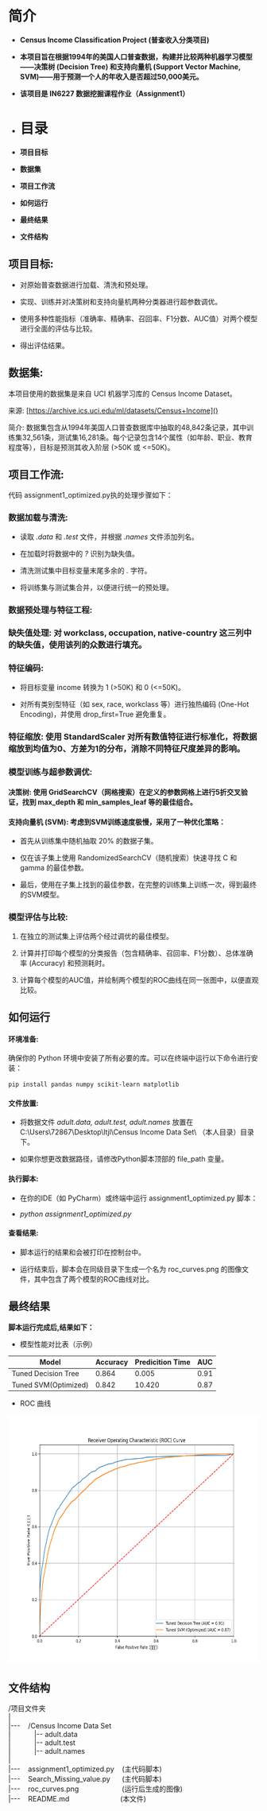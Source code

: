 # 简介
* **Census Income Classification Project (普查收入分类项目)**
* **本项目旨在根据1994年的美国人口普查数据，构建并比较两种机器学习模型——决策树 (Decision Tree) 和支持向量机 (Support Vector Machine, SVM)——用于预测一个人的年收入是否超过50,000美元。**
* **该项目是 IN6227 数据挖掘课程作业（Assignment1）**



* # 目录
* **项目目标**
* **数据集**
* **项目工作流**
* **如何运行**
* **最终结果**
* **文件结构**



## 项目目标:


* 对原始普查数据进行加载、清洗和预处理。

* 实现、训练并对决策树和支持向量机两种分类器进行超参数调优。

* 使用多种性能指标（准确率、精确率、召回率、F1分数、AUC值）对两个模型进行全面的评估与比较。

* 得出评估结果。



## 数据集:

本项目使用的数据集是来自 UCI 机器学习库的 Census Income Dataset。

来源: [https://archive.ics.uci.edu/ml/datasets/Census+Income]()

简介: 数据集包含从1994年美国人口普查数据库中抽取的48,842条记录，其中训练集32,561条，测试集16,281条。每个记录包含14个属性（如年龄、职业、教育程度等），目标是预测其收入阶层 (>50K 或 <=50K)。



## 项目工作流:

代码 assignment1_optimized.py执的处理步骤如下：


### 数据加载与清洗:

* 读取 _.data_ 和 _.test_ 文件，并根据 _.names_ 文件添加列名。

* 在加载时将数据中的 _?_ 识别为缺失值。

* 清洗测试集中目标变量末尾多余的 _._ 字符。

* 将训练集与测试集合并，以便进行统一的预处理。


### 数据预处理与特征工程:


### 缺失值处理: 对 workclass, occupation, native-country 这三列中的缺失值，使用该列的众数进行填充。


### 特征编码:

* 将目标变量 income 转换为 1 (>50K) 和 0 (<=50K)。

* 对所有类别型特征（如 sex, race, workclass 等）进行独热编码 (One-Hot Encoding)，并使用 drop_first=True 避免重复。


### 特征缩放: 使用 StandardScaler 对所有数值特征进行标准化，将数据缩放到均值为0、方差为1的分布，消除不同特征尺度差异的影响。


### 模型训练与超参数调优:


#### 决策树: 使用 GridSearchCV（网格搜索）在定义的参数网格上进行5折交叉验证，找到 max_depth 和 min_samples_leaf 等的最佳组合。


#### 支持向量机 (SVM): 考虑到SVM训练速度极慢，采用了一种优化策略：

* 首先从训练集中随机抽取 20% 的数据子集。

* 仅在该子集上使用 RandomizedSearchCV（随机搜索）快速寻找 C 和 gamma 的最佳参数。

* 最后，使用在子集上找到的最佳参数，在完整的训练集上训练一次，得到最终的SVM模型。


### 模型评估与比较:
1. 在独立的测试集上评估两个经过调优的最佳模型。

2. 计算并打印每个模型的分类报告（包含精确率、召回率、F1分数）、总体准确率 (Accuracy) 和预测耗时。

3. 计算每个模型的AUC值，并绘制两个模型的ROC曲线在同一张图中，以便直观比较。



## 如何运行


#### 环境准备:

确保你的 Python 环境中安装了所有必要的库。可以在终端中运行以下命令进行安装：

`pip install pandas numpy scikit-learn matplotlib`


#### 文件放置:

* 将数据文件 _adult.data, adult.test, adult.names_ 放置在 C:\Users\72867\Desktop\ltjl\Census Income Data Set\ （本人目录）目录下。

* 如果你想更改数据路径，请修改Python脚本顶部的 file_path 变量。


#### 执行脚本:

* 在你的IDE（如 PyCharm）或终端中运行 assignment1_optimized.py 脚本：

* _python assignment1_optimized.py_


#### 查看结果:

* 脚本运行的结果和会被打印在控制台中。

* 运行结束后，脚本会在同级目录下生成一个名为 roc_curves.png 的图像文件，其中包含了两个模型的ROC曲线对比。



## 最终结果

**脚本运行完成后,结果如下：**

* 模型性能对比表（示例）

| Model                | Accuracy | Predicition Time | AUC  |
|----------------------|----------|------------------|------|
| Tuned Decision Tree  | 0.864    | 0.005            | 0.91 |
| Tuned SVM(Optimized) | 0.842    | 10.420           | 0.87 |



* ROC 曲线

<img src="roc_curves.png" width="700" height="500">



## 文件结构

/项目文件夹  
|  
|---&nbsp;&nbsp;&nbsp;&nbsp;/Census Income Data Set  
|&nbsp;&nbsp;&nbsp;&nbsp;&nbsp;&nbsp;&nbsp;&nbsp;&nbsp;&nbsp;&nbsp;&nbsp;|-- adult.data  
|&nbsp;&nbsp;&nbsp;&nbsp;&nbsp;&nbsp;&nbsp;&nbsp;&nbsp;&nbsp;&nbsp;&nbsp;|-- adult.test  
|&nbsp;&nbsp;&nbsp;&nbsp;&nbsp;&nbsp;&nbsp;&nbsp;&nbsp;&nbsp;&nbsp;&nbsp;|-- adult.names  
|  
|---&nbsp;&nbsp;&nbsp;&nbsp;assignment1_optimized.py&nbsp;&nbsp;&nbsp;&nbsp;(主代码脚本)  
|---&nbsp;&nbsp;&nbsp;&nbsp;Search_Missing_value.py&nbsp;&nbsp;&nbsp;&nbsp;&nbsp;&nbsp;(主代码脚本)  
|---&nbsp;&nbsp;&nbsp;&nbsp;roc_curves.png&nbsp;&nbsp;&nbsp;&nbsp;&nbsp;&nbsp;&nbsp;&nbsp;&nbsp;&nbsp;&nbsp;&nbsp;&nbsp;&nbsp;&nbsp;&nbsp;&nbsp;&nbsp;&nbsp;&nbsp;&nbsp;&nbsp;(运行后生成的图像)  
|---&nbsp;&nbsp;&nbsp;&nbsp;README.md&nbsp;&nbsp;&nbsp;&nbsp;&nbsp;&nbsp;&nbsp;&nbsp;&nbsp;&nbsp;&nbsp;&nbsp;&nbsp;&nbsp;&nbsp;&nbsp;&nbsp;&nbsp;&nbsp;&nbsp;&nbsp;&nbsp;&nbsp;&nbsp;&nbsp;&nbsp;(本文件)
